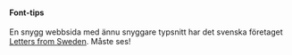 #### Font-tips

En snygg webbsida med ännu snyggare typsnitt har det svenska företaget [Letters from Sweden](https://lettersfromsweden.se/). Måste ses!